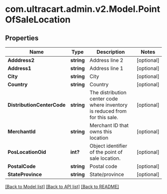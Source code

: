 # com.ultracart.admin.v2.Model.PointOfSaleLocation
## Properties

Name | Type | Description | Notes
------------ | ------------- | ------------- | -------------
**Adddress2** | **string** | Address line 2 | [optional] 
**Address1** | **string** | Address line 1 | [optional] 
**City** | **string** | City | [optional] 
**Country** | **string** | Country | [optional] 
**DistributionCenterCode** | **string** | The distribution center code where inventory is reduced from for this sale. | [optional] 
**MerchantId** | **string** | Merchant ID that owns this location | [optional] 
**PosLocationOid** | **int?** | Object identifier of the point of sale location. | [optional] 
**PostalCode** | **string** | Postal code | [optional] 
**StateProvince** | **string** | State/province | [optional] 


[[Back to Model list]](../README.md#documentation-for-models) [[Back to API list]](../README.md#documentation-for-api-endpoints) [[Back to README]](../README.md)

